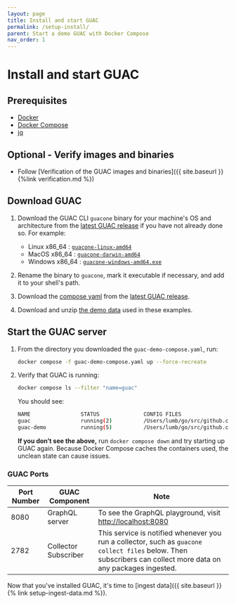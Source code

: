 ```yaml
---
layout: page
title: Install and start GUAC
permalink: /setup-install/
parent: Start a demo GUAC with Docker Compose
nav_order: 1
---
```


# Install and start GUAC

## Prerequisites

- [Docker](https://docs.docker.com/get-docker/)
- [Docker Compose](https://docs.docker.com/compose/install/)
- [jq](https://stedolan.github.io/jq/download/)

## Optional - Verify images and binaries

- Follow [Verification of the GUAC images
  and binaries]({{ site.baseurl }}{%link verification.md %})

## Download GUAC

1. Download the GUAC CLI `guacone` binary for your machine's OS and architecture
   from the
   [latest GUAC release](https://github.com/guacsec/guac/releases/latest) if you
   have not already done so. For example:

   - Linux x86_64 :
     [`guacone-linux-amd64`](https://github.com/guacsec/guac/releases/latest/download/guacone-linux-amd64)
   - MacOS x86_64 :
     [`guacone-darwin-amd64`](https://github.com/guacsec/guac/releases/latest/download/guacone-darwin-amd64)
   - Windows x86_64 :
     [`guacone-windows-amd64.exe`](https://github.com/guacsec/guac/releases/latest/download/guacone-windows-amd64.exe)

1. Rename the binary to `guacone`, mark it executable if necessary, and add it
   to your shell's path.

1. Download the
   [compose yaml](https://github.com/guacsec/guac/releases/latest/download/guac-demo-compose.yaml)
   from the
   [latest GUAC release](https://github.com/guacsec/guac/releases/latest).

1. Download and unzip
   [the demo data](https://github.com/guacsec/guac-data/archive/refs/heads/main.zip)
   used in these examples.

## Start the GUAC server

1. From the directory you downloaded the `guac-demo-compose.yaml`, run:

   ```bash
   docker compose -f guac-demo-compose.yaml up --force-recreate
   ```

1. Verify that GUAC is running:

   ```bash
   docker compose ls --filter "name=guac"
   ```

   You should see:

   ```bash
   NAME                STATUS              CONFIG FILES
   guac                running(2)          /Users/lumb/go/src/github.com/guacsec/guac/docker-compose.yml,/Users/lumb/go/src/github.com/guacsec/guac/guac/container_files/mem.yaml
   guac-demo           running(5)          /Users/lumb/go/src/github.com/guacsec/guac-demo/guac-demo-compose.yaml
   ```

   **If you don’t see the above,** run `docker compose down` and try starting up
   GUAC again. Because Docker Compose caches the containers used, the unclean
   state can cause issues.

### GUAC Ports

| Port Number | GUAC Component       | Note                                                                                                                                                           |
| ----------- | -------------------- | -------------------------------------------------------------------------------------------------------------------------------------------------------------- |
| 8080        | GraphQL server       | To see the GraphQL playground, visit [http://localhost:8080](http://localhost:8080)                                                                            |
| 2782        | Collector Subscriber | This service is notified whenever you run a collector, such as `guacone collect files` below. Then subscribers can collect more data on any packages ingested. |

Now that you've installed GUAC, it's time to [ingest data]({{ site.baseurl }}{% link setup-ingest-data.md %}).
